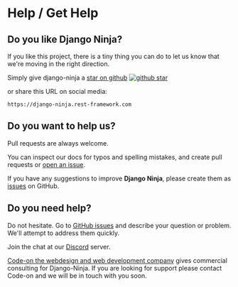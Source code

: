 # Help / Get Help

## Do you like Django Ninja?

If you like this project, there is a tiny thing you can do to let us know that we're moving in the right direction.

Simply give django-ninja a <a href="https://github.com/vitalik/django-ninja" target="_blank">star on github</a> <a href="https://github.com/vitalik/django-ninja" target="_blank">![github star](img/github-star.png)</a>

or share this URL on social media: 
```
https://django-ninja.rest-framework.com
```

## Do you want to help us?

Pull requests are always welcome.

You can inspect our docs for typos and spelling mistakes, and create pull requests or <a href="https://github.com/vitalik/django-ninja/issues" target="_blank">open an issue</a>.

If you have any suggestions to improve **Django Ninja**, please create them as <a href="https://github.com/vitalik/django-ninja/issues" target="_blank">issues</a> on GitHub.


## Do you need help?

Do not hesitate.  Go to <a href="https://github.com/vitalik/django-ninja/issues" target="_blank">GitHub issues</a> and describe your question or problem.  We'll attempt to address them quickly.

Join the chat at our <a href="https://discord.gg/dgE4SNUDTB" target="_blank">Discord</a> server.

[Code-on the webdesign and web development company](https://code-on.be/) gives commercial consulting for Django-Ninja. If you are looking for support please contact Code-on and we will be in touch with you soon.
